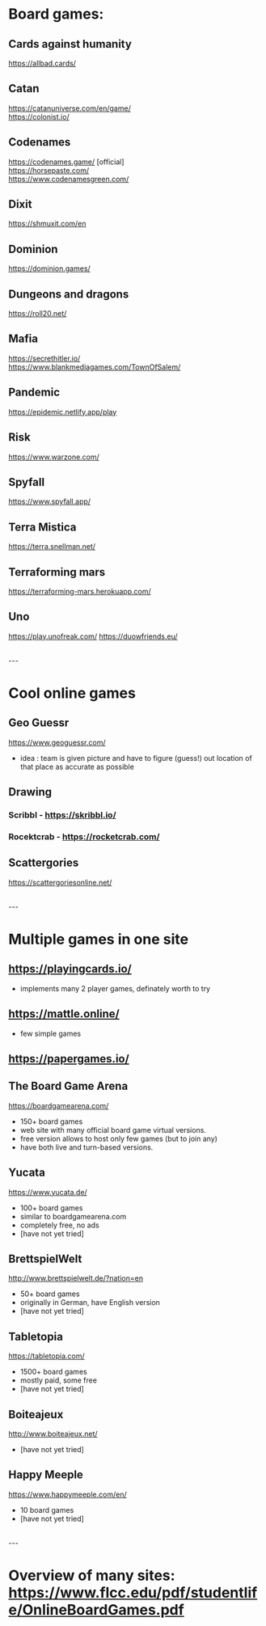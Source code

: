 # Board games:
## Cards against humanity <br/>
 https://allbad.cards/ 

## Catan <br/>
https://catanuniverse.com/en/game/  <br/>
https://colonist.io/ 

## Codenames <br/>
https://codenames.game/ [official] <br/>
https://horsepaste.com/ <br/>
https://www.codenamesgreen.com/

## Dixit <br/>
https://shmuxit.com/en

## Dominion <br/>
https://dominion.games/

## Dungeons and dragons <br/>
https://roll20.net/

## Mafia <br/>
https://secrethitler.io/ </br>
https://www.blankmediagames.com/TownOfSalem/

## Pandemic <br/>
https://epidemic.netlify.app/play

## Risk <br/>
https://www.warzone.com/

## Spyfall <br/>
https://www.spyfall.app/

## Terra Mistica <br/>
https://terra.snellman.net/

## Terraforming mars <br/>
https://terraforming-mars.herokuapp.com/ 

## Uno <br/>
https://play.unofreak.com/
https://duowfriends.eu/

<br/>
---
<br/>

# Cool online games
## Geo Guessr <br/>
https://www.geoguessr.com/
- idea : team is given picture and have to figure (guess!) out location of that place as accurate as possible

## Drawing
### Scribbl - https://skribbl.io/
### Rocektcrab - https://rocketcrab.com/

## Scattergories <br/>
https://scattergoriesonline.net/

<br/>
---
<br/>

# Multiple games in one site
## https://playingcards.io/
- implements many 2 player games, definately worth to try

## https://mattle.online/
- few simple games

## https://papergames.io/



## The Board Game Arena <br/>
https://boardgamearena.com/
- 150+ board games
- web site with many official board game virtual versions.
- free version allows to host only few games (but to join any)
- have both live and turn-based versions.

## Yucata <br/>
https://www.yucata.de/
- 100+ board games
- similar to boardgamearena.com
- completely free, no ads
- [have not yet tried]

## BrettspielWelt <br/>
http://www.brettspielwelt.de/?nation=en
- 50+ board games
- originally in German, have English version
- [have not yet tried]

## Tabletopia <br/>
https://tabletopia.com/
- 1500+ board games
- mostly paid, some free
- [have not yet tried]

## Boiteajeux <br/>
http://www.boiteajeux.net/
- [have not yet tried]

## Happy Meeple <br/>
https://www.happymeeple.com/en/
- 10 board games
- [have not yet tried]

<br/>
---
<br/>

# Overview of many sites: https://www.flcc.edu/pdf/studentlife/OnlineBoardGames.pdf

